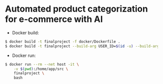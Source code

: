 # Automated product categorization for e-commerce with AI

- Docker build:

```bash
$ docker build -t finalproject -f docker/Dockerfile .
$ docker build -t finalproject --build-arg USER_ID=$(id -u) --build-arg GROUP_ID=$(id -g) -f docker/Dockerfile .
```

- Docker run:

```bash
$ docker run --rm --net host -it \
    -v $(pwd):/home/app/src \
    finalproject \
    bash
```